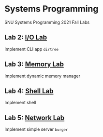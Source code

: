 # Systems Programming

SNU Systems Programming 2021 Fall Labs

## Lab 2: [I/O Lab](./lab-2-io/)

Implement CLI app `dirtree`

## Lab 3: [Memory Lab](./lab-3-memory/)

Implement dynamic memory manager

## Lab 4: [Shell Lab](./lab-4-shell/)

Implement shell

## Lab 5: [Network Lab](./lab-5-network/)

Implement simple server `burger`
